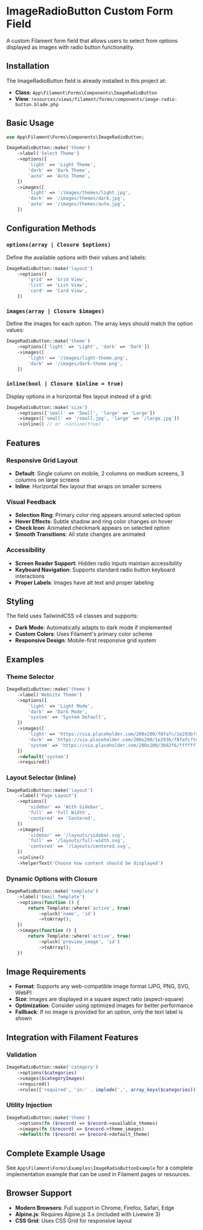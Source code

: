 # ImageRadioButton Custom Form Field

A custom Filament form field that allows users to select from options displayed as images with radio button functionality.

## Installation

The ImageRadioButton field is already installed in this project at:
- **Class**: `App\Filament\Forms\Components\ImageRadioButton`
- **View**: `resources/views/filament/forms/components/image-radio-button.blade.php`

## Basic Usage

```php
use App\Filament\Forms\Components\ImageRadioButton;

ImageRadioButton::make('theme')
    ->label('Select Theme')
    ->options([
        'light' => 'Light Theme',
        'dark' => 'Dark Theme',
        'auto' => 'Auto Theme',
    ])
    ->images([
        'light' => '/images/themes/light.jpg',
        'dark' => '/images/themes/dark.jpg',
        'auto' => '/images/themes/auto.jpg',
    ])
```

## Configuration Methods

### `options(array | Closure $options)`

Define the available options with their values and labels:

```php
ImageRadioButton::make('layout')
    ->options([
        'grid' => 'Grid View',
        'list' => 'List View',
        'card' => 'Card View',
    ])
```

### `images(array | Closure $images)`

Define the images for each option. The array keys should match the option values:

```php
ImageRadioButton::make('theme')
    ->options(['light' => 'Light', 'dark' => 'Dark'])
    ->images([
        'light' => '/images/light-theme.png',
        'dark' => '/images/dark-theme.png',
    ])
```

### `inline(bool | Closure $inline = true)`

Display options in a horizontal flex layout instead of a grid:

```php
ImageRadioButton::make('size')
    ->options(['small' => 'Small', 'large' => 'Large'])
    ->images(['small' => '/small.jpg', 'large' => '/large.jpg'])
    ->inline() // or ->inline(true)
```

## Features

### Responsive Grid Layout
- **Default**: Single column on mobile, 2 columns on medium screens, 3 columns on large screens
- **Inline**: Horizontal flex layout that wraps on smaller screens

### Visual Feedback
- **Selection Ring**: Primary color ring appears around selected option
- **Hover Effects**: Subtle shadow and ring color changes on hover
- **Check Icon**: Animated checkmark appears on selected option
- **Smooth Transitions**: All state changes are animated

### Accessibility
- **Screen Reader Support**: Hidden radio inputs maintain accessibility
- **Keyboard Navigation**: Supports standard radio button keyboard interactions
- **Proper Labels**: Images have alt text and proper labeling

## Styling

The field uses TailwindCSS v4 classes and supports:
- **Dark Mode**: Automatically adapts to dark mode if implemented
- **Custom Colors**: Uses Filament's primary color scheme
- **Responsive Design**: Mobile-first responsive grid system

## Examples

### Theme Selector
```php
ImageRadioButton::make('theme')
    ->label('Website Theme')
    ->options([
        'light' => 'Light Mode',
        'dark' => 'Dark Mode',
        'system' => 'System Default',
    ])
    ->images([
        'light' => 'https://via.placeholder.com/200x200/f8fafc/1e293b?text=Light',
        'dark' => 'https://via.placeholder.com/200x200/1e293b/f8fafc?text=Dark',
        'system' => 'https://via.placeholder.com/200x200/3b82f6/ffffff?text=Auto',
    ])
    ->default('system')
    ->required()
```

### Layout Selector (Inline)
```php
ImageRadioButton::make('layout')
    ->label('Page Layout')
    ->options([
        'sidebar' => 'With Sidebar',
        'full' => 'Full Width',
        'centered' => 'Centered',
    ])
    ->images([
        'sidebar' => '/layouts/sidebar.svg',
        'full' => '/layouts/full-width.svg',
        'centered' => '/layouts/centered.svg',
    ])
    ->inline()
    ->helperText('Choose how content should be displayed')
```

### Dynamic Options with Closure
```php
ImageRadioButton::make('template')
    ->label('Email Template')
    ->options(function () {
        return Template::where('active', true)
            ->pluck('name', 'id')
            ->toArray();
    })
    ->images(function () {
        return Template::where('active', true)
            ->pluck('preview_image', 'id')
            ->toArray();
    })
```

## Image Requirements

- **Format**: Supports any web-compatible image format (JPG, PNG, SVG, WebP)
- **Size**: Images are displayed in a square aspect ratio (aspect-square)
- **Optimization**: Consider using optimized images for better performance
- **Fallback**: If no image is provided for an option, only the text label is shown

## Integration with Filament Features

### Validation
```php
ImageRadioButton::make('category')
    ->options($categories)
    ->images($categoryImages)
    ->required()
    ->rules(['required', 'in:' . implode(',', array_keys($categories))])
```

### Utility Injection
```php
ImageRadioButton::make('theme')
    ->options(fn ($record) => $record->available_themes)
    ->images(fn ($record) => $record->theme_images)
    ->default(fn ($record) => $record->default_theme)
```

## Complete Example Usage

See `App\Filament\Forms\Examples\ImageRadioButtonExample` for a complete implementation example that can be used in Filament pages or resources.

## Browser Support

- **Modern Browsers**: Full support in Chrome, Firefox, Safari, Edge
- **Alpine.js**: Requires Alpine.js 3.x (included with Livewire 3)
- **CSS Grid**: Uses CSS Grid for responsive layout
